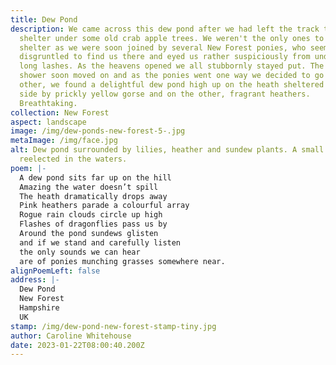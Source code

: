 ```yaml
---
title: Dew Pond
description: We came across this dew pond after we had left the track to take
  shelter under some old crab apple trees. We weren't the only ones to seek
  shelter as we were soon joined by several New Forest ponies, who seemed a bit
  disgruntled to find us there and eyed us rather suspiciously from under their
  long lashes. As the heavens opened we all stubbornly stayed put. The rain
  shower soon moved on and as the ponies went one way we decided to go the
  other, we found a delightful dew pond high up on the heath sheltered on one
  side by prickly yellow gorse and on the other, fragrant heathers.
  Breathtaking.
collection: New Forest
aspect: landscape
image: /img/dew-ponds-new-forest-5-.jpg
metaImage: /img/face.jpg
alt: Dew pond surrounded by lilies, heather and sundew plants. A small raincloud
  reelected in the waters.
poem: |-
  A dew pond sits far up on the hill
  Amazing the water doesn’t spill
  The heath dramatically drops away
  Pink heathers parade a colourful array
  Rogue rain clouds circle up high
  Flashes of dragonflies pass us by
  Around the pond sundews glisten
  and if we stand and carefully listen
  the only sounds we can hear 
  are of ponies munching grasses somewhere near.
alignPoemLeft: false
address: |-
  Dew Pond
  New Forest
  Hampshire
  UK
stamp: /img/dew-pond-new-forest-stamp-tiny.jpg
author: Caroline Whitehouse
date: 2023-01-22T08:00:40.200Z
---
```

